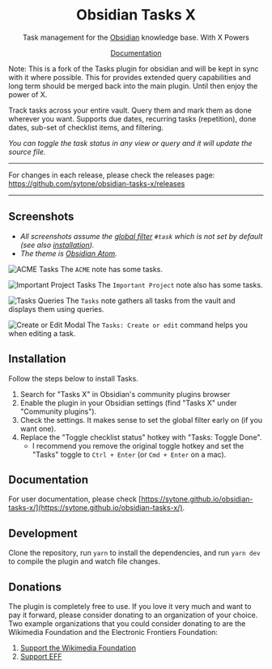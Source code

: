 <h1 align="center">Obsidian Tasks X</h1>

<p align="center">Task management for the <a href="https://obsidian.md/">Obsidian</a> knowledge base. With X Powers</p>

<p align="center"><a href="https://schemar.github.io/obsidian-tasks/">Documentation</a></p>

Note: This is a fork of the Tasks plugin for obsidian and will be kept in sync with it where possible. This for provides extended query capabilities and long term should be merged back into the main plugin. Until then enjoy the power of X.

Track tasks across your entire vault. Query them and mark them as done wherever you want. Supports due dates, recurring tasks (repetition), done dates, sub-set of checklist items, and filtering.

_You can toggle the task status in any view or query and it will update the source file._

---

For changes in each release, please check the releases page: <https://github.com/sytone/obsidian-tasks-x/releases>

---

## Screenshots

- _All screenshots assume the [global filter](#filtering-checklist-items) `#task` which is not set by default (see also [installation](#installation))._
- _The theme is [Obsidian Atom](https://github.com/kognise/obsidian-atom)._

![ACME Tasks](https://github.com/sytone/obsidian-tasks-x/raw/tasks-x/main/resources/screenshots/acme.png)
The `ACME` note has some tasks.

![Important Project Tasks](https://github.com/sytone/obsidian-tasks-x/raw/tasks-x/main/resources/screenshots/important_project.png)
The `Important Project` note also has some tasks.

![Tasks Queries](https://github.com/sytone/obsidian-tasks-x/raw/tasks-x/main/resources/screenshots/tasks_queries.png)
The `Tasks` note gathers all tasks from the vault and displays them using queries.

![Create or Edit Modal](https://github.com/sytone/obsidian-tasks-x/raw/tasks-x/main/resources/screenshots/modal.png)
The `Tasks: Create or edit` command helps you when editing a task.

## Installation

Follow the steps below to install Tasks.

1. Search for "Tasks X" in Obsidian's community plugins browser
2. Enable the plugin in your Obsidian settings (find "Tasks X" under "Community plugins").
3. Check the settings. It makes sense to set the global filter early on (if you want one).
4. Replace the "Toggle checklist status" hotkey with "Tasks: Toggle Done".
    - I recommend you remove the original toggle hotkey and set the "Tasks" toggle to `Ctrl + Enter` (or `Cmd + Enter` on a mac).

## Documentation

For user documentation, please check [https://sytone.github.io/obsidian-tasks-x/](https://sytone.github.io/obsidian-tasks-x/).

## Development

Clone the repository, run `yarn` to install the dependencies, and run `yarn dev` to compile the plugin and watch file changes.

## Donations

The plugin is completely free to use. If you love it very much and want to pay it forward, please consider donating to an organization of your choice.
Two example organizations that you could consider donating to are the Wikimedia Foundation and the Electronic Frontiers Foundation:

1. [Support the Wikimedia Foundation](https://wikimediafoundation.org/support/)
2. [Support EFF](https://supporters.eff.org/donate/join-eff-today)
